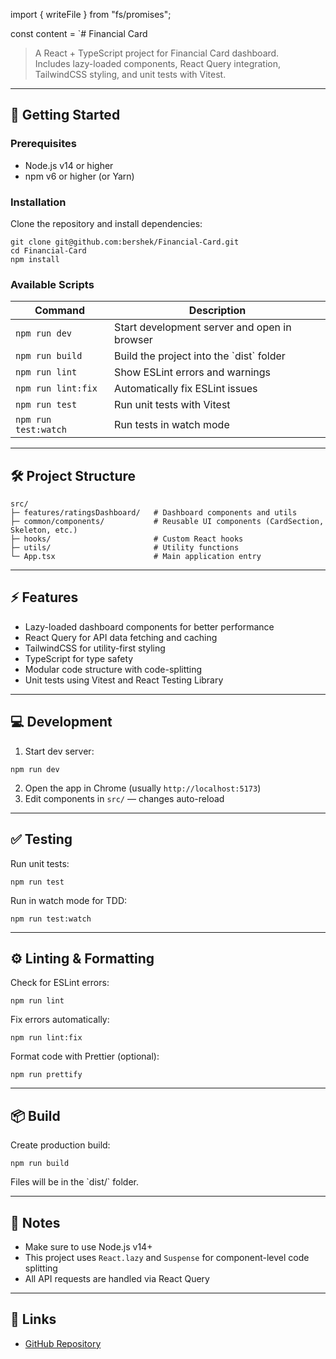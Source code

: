 import { writeFile } from "fs/promises";

const content = `# Financial Card

> A React + TypeScript project for Financial Card dashboard.  
> Includes lazy-loaded components, React Query integration, TailwindCSS styling, and unit tests with Vitest.

---

## 🚀 Getting Started

### Prerequisites
- Node.js v14 or higher
- npm v6 or higher (or Yarn)

### Installation
Clone the repository and install dependencies:

```
git clone git@github.com:bershek/Financial-Card.git
cd Financial-Card
npm install
```

### Available Scripts

| Command                | Description |
|------------------------|-------------|
| `npm run dev`           | Start development server and open in browser |
| `npm run build`         | Build the project into the \`dist\` folder |
| `npm run lint`          | Show ESLint errors and warnings |
| `npm run lint:fix`      | Automatically fix ESLint issues |
| `npm run test`          | Run unit tests with Vitest |
| `npm run test:watch`    | Run tests in watch mode |

---

## 🛠 Project Structure

```
src/
├─ features/ratingsDashboard/   # Dashboard components and utils
├─ common/components/           # Reusable UI components (CardSection, Skeleton, etc.)
├─ hooks/                       # Custom React hooks
├─ utils/                       # Utility functions
└─ App.tsx                      # Main application entry
```

---

## ⚡ Features

- Lazy-loaded dashboard components for better performance
- React Query for API data fetching and caching
- TailwindCSS for utility-first styling
- TypeScript for type safety
- Modular code structure with code-splitting
- Unit tests using Vitest and React Testing Library

---

## 💻 Development

1. Start dev server:

```npm run dev```

2. Open the app in Chrome (usually `http://localhost:5173`)  
3. Edit components in `src/` — changes auto-reload  

---

## ✅ Testing

Run unit tests:


```npm run test```

Run in watch mode for TDD:

```npm run test:watch```

---

## ⚙️ Linting & Formatting

Check for ESLint errors:

```npm run lint```

Fix errors automatically:

```npm run lint:fix```

Format code with Prettier (optional):


```npm run prettify```

---

## 📦 Build

Create production build:

```npm run build```

Files will be in the \`dist/\` folder.

---

## 📖 Notes

- Make sure to use Node.js v14+  
- This project uses `React.lazy` and `Suspense` for component-level code splitting  
- All API requests are handled via React Query  

---

## 🔗 Links

- [GitHub Repository](https://github.com/bershek/Financial-Card)
